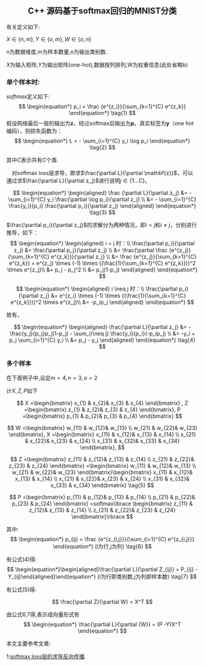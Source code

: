 ## <center>C++ 源码基于softmax回归的MNIST分类<center> ##



有关定义如下:

$X\in \lbrace n,m\rbrace,Y\in \lbrace o,m\rbrace,W\in \lbrace o,n\rbrace$

n为数据维度,m为样本数量,o为输出类别数.

$X$为输入矩阵,$Y$为输出矩阵(one-hot),数据按列排列,W为权重信息(此处省略b)



### 单个样本时:

$softmax$定义如下:
$$
\begin{equation*} p_i = \frac {e^{z_i}}{\sum_{k=1}^{C} e^{z_k}} \end{equation*} \tag{1}
$$
假设网络最后一层的输出为**z**，经过softmax后输出为**p**，真实标签为**y**（one hot编码），则损失函数为：
$$
\begin{equation*}
L = - \sum_{i=1}^{C} y_i \log p_i
\end{equation*}  \tag{2}
$$

其中*C*表示共有*C*个类.

 对softmax loss层求导，即求$\frac{\partial L}{\partial \mathbf{z}}$，可以通过求$\frac{\partial L}{\partial z_j}$进行说明$j\in \lbrace1 ...  C\rbrace$。

$$
\begin{equation*}
\begin{aligned}
\frac {\partial L}{\partial z_j} &= - \sum_{i=1}^{C} y_i \frac{\partial \log p_i}{\partial z_j} \\
&= - \sum_{i=1}^{C} \frac{y_i}{p_i} \frac{\partial p_i}{\partial z_j}
\end{aligned}
\end{equation*}   \tag{3}
$$


$\frac{\partial p_i}{\partial z_j}$的求解分为两种情况，即$i = j$和$i \neq j$，分别进行推导，如下：
$$
\begin{equation*}
\begin{aligned}
i = j 时：\\
\frac{\partial p_i}{\partial z_j} &=  \frac{\partial p_j}{\partial z_j} \\
&= \frac{\partial \frac {e^{z_j}}{\sum_{k=1}^{C} e^{z_k}}}{\partial z_j} \\
&= \frac {e^{z_j}}{\sum_{k=1}^{C} e^{z_k}} +  e^{z_j} \times (-1) \times {(\frac{1}{\sum_{k=1}^{C} e^{z_k}})}^2 \times e^{z_j}\\
&= p_j - p_j^2 \\
&= p_j(1-p_j)
\end{aligned}
\end{equation*}
$$

$$
\begin{equation*} \begin{aligned} i \neq j 时：\\ \frac{\partial p_i}{\partial z_j} &=  e^{z_i} \times (-1) \times {(\frac{1}{\sum_{k=1}^{C} e^{z_k}})}^2 \times e^{z_j}\\ &= -p_ip_j \end{aligned} \end{equation*}
$$

故有， 

$$
\begin{equation*}
\begin{aligned}
\frac{\partial L}{\partial z_j} &= -\frac{y_j}{p_j}p_j(1-p_j) - \sum_{i\neq j} \frac{y_i}{p_i}(-p_ip_j) \\
&= -y_i + p_j \sum_{i=1}^{C} y_i \\
&= p_j - y_j
\end{aligned}
\end{equation*}   \tag{4}
$$



### 多个样本

在下面例子中,设定$m=4,n=3,o=2$

计$X,Z,P$如下

$$
X =\begin{bmatrix}
 	x_{1} & x_{2}& x_{3} & x_{4} 
 	\end{bmatrix} ,
 	Z =\begin{bmatrix}
 	z_{1} & z_{2}& z_{3} & z_{4} 
 	\end{bmatrix},
    P =\begin{bmatrix}
p_{1} & p_{2}& p_{3} & p_{4} 
\end{bmatrix}
$$

$$
W =\begin{bmatrix}
 	w_{11} & w_{12}& w_{13}  \\
 	w_{21} & w_{22}& w_{23}
 	\end{bmatrix},
  X =\begin{bmatrix}
 	x_{11} & x_{12}& x_{13} & x_{14} \\
 	x_{21} & x_{22}& x_{23} & x_{24} \\  
 	x_{31} & x_{32}& x_{33} & x_{34}
 	\end{bmatrix},
$$


$$
Z =\begin{bmatrix}
 	z_{11} & z_{12}& z_{13} & z_{14} \\
 	z_{21} & z_{22}& z_{23} & z_{24} 
 	\end{bmatrix} =\begin{bmatrix}
 	w_{11} & w_{12}& w_{13}  \\
 	w_{21} & w_{22}& w_{23}
 	\end{bmatrix}\begin{bmatrix}
 	x_{11} & x_{12}& x_{13} & x_{14} \\
 	x_{21} & x_{22}& x_{23} & x_{24} \\  
 	x_{31} & x_{32}& x_{33} & x_{34}
 	\end{bmatrix}    \tag{5}
$$

$$
P =\begin{bmatrix}
p_{11} & p_{12}& p_{13} & p_{14} \\
p_{21} & p_{22}& p_{23} & p_{24} 
\end{bmatrix}
 =softmax\lbrace \begin{bmatrix}
z_{11} & z_{12}& z_{13} & z_{14} \\
z_{21} & z_{22}& z_{23} & z_{24} 
\end{bmatrix}\rbrace
$$


其中:			
$$
\begin{equation*} p_{ij} = \frac {e^{z_{i,j}}}{\sum_{i=1}^{C} e^{z_{i,j}}} \end{equation*} (i为行,j为列)   \tag{6}
$$

有公式(4)得:
$$
\begin{equation*}\begin{aligned}\frac{\partial L}{\partial Z_{ij}} = P_{ij} - Y_{ij}\end{aligned}\end{equation*}  (i为行即类别数,j为列即样本数)   \tag{7}
$$

有公式(5)得:

$$
\frac{\partial Z}{\partial W} = X^T
$$

由公式6,7得,表示成向量形式有 
$$
\begin{equation*}
\frac{\partial L}{\partial {W}} = (P -Y)X^T
\end{equation*}
$$




本文主要参考文章:

1:[softmax loss层的求导反向传播](https://blog.csdn.net/b876144622/article/details/80958092). 